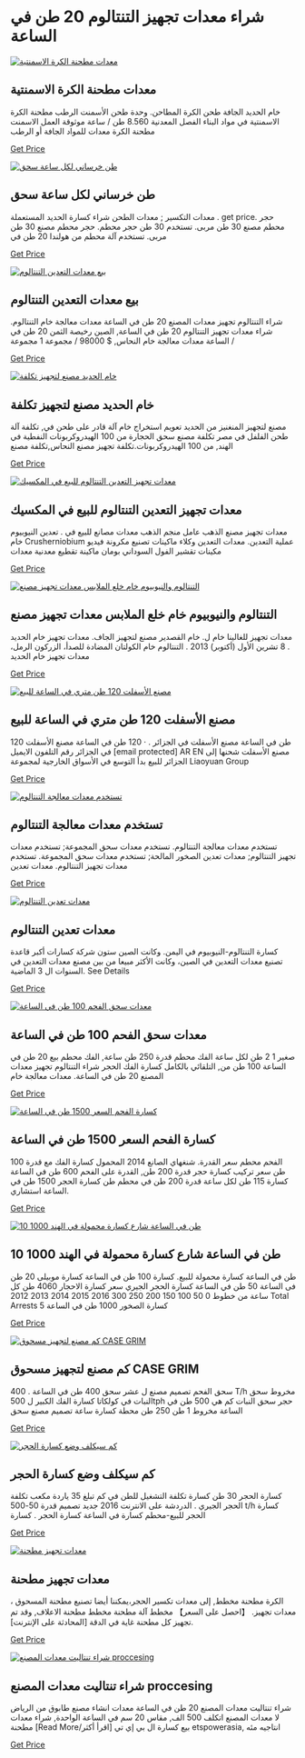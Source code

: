 # شراء معدات تجهيز التنتالوم 20 طن في الساعة
<a href="https://mnn.zoosnet.net/LR/Chatpre.aspx?id=MNN94995150&p=https://vbl.co.za/" target="_blank">![معدات مطحنة الكرة الاسمنتية](https://raw.githubusercontent.com/gcmcrusher/imgs/main/381.jpg)</a>
## معدات مطحنة الكرة الاسمنتية
خام الحديد الجافة طحن الكرة المطاحن. وحدة طحن الأسمنت الرطب مطحنة الكرة الاسمنتية في مواد البناء الفصل المعدنية 8.560 طن / ساعة موثوقة العمل الاسمنت مطحنة الكرة معدات للمواد الجافة أو الرطب
<a href="https://mnn.zoosnet.net/LR/Chatpre.aspx?id=MNN94995150&p=https://vbl.co.za/" target="_blank">Get Price</a>
<a href="https://mnn.zoosnet.net/LR/Chatpre.aspx?id=MNN94995150&p=https://vbl.co.za/" target="_blank">![طن خرساني لكل ساعة سحق](https://raw.githubusercontent.com/gcmcrusher/imgs/main/598.jpg)</a>
## طن خرساني لكل ساعة سحق
معدات التكسير ; معدات الطحن شراء كسارة الحديد المستعملة . get price. حجر محطم مصنع 30 طن مربى. تستخدم 30 طن حجر محطم. حجر محطم مصنع 30 طن مربى. تستخدم آلة محطم من هولندا 20 طن في 
<a href="https://mnn.zoosnet.net/LR/Chatpre.aspx?id=MNN94995150&p=https://vbl.co.za/" target="_blank">Get Price</a>
<a href="https://mnn.zoosnet.net/LR/Chatpre.aspx?id=MNN94995150&p=https://vbl.co.za/" target="_blank">![بيع معدات التعدين التنتالوم](https://raw.githubusercontent.com/gcmcrusher/imgs/main/844.jpg)</a>
## بيع معدات التعدين التنتالوم
شراء التنتالوم تجهيز معدات المصنع 20 طن في الساعة معدات معالجة خام التنتالوم. شراء معدات تجهيز التنتالوم 20 طن في الساعة, الصين رخيصة الثمن 20 طن في الساعة معدات معالجة خام النحاس, $ 98000 / مجموعة 1 مجموعة / 
<a href="https://mnn.zoosnet.net/LR/Chatpre.aspx?id=MNN94995150&p=https://vbl.co.za/" target="_blank">Get Price</a>
<a href="https://mnn.zoosnet.net/LR/Chatpre.aspx?id=MNN94995150&p=https://vbl.co.za/" target="_blank">![خام الحديد مصنع لتجهيز تكلفة](https://raw.githubusercontent.com/gcmcrusher/imgs/main/506.jpg)</a>
## خام الحديد مصنع لتجهيز تكلفة
مصنع لتجهيز المنغنيز من الحديد تعويم استخراج خام آلة قادر على طحن في, تكلفة آلة طحن الفلفل في مصر تكلفة مصنع سحق الحجارة من 100 الهيدروكربونات النفطية في الهند, من 100 الهيدروكربونات.تكلفة تجهيز مصنع النحاس,تكلفة مصنع 
<a href="https://mnn.zoosnet.net/LR/Chatpre.aspx?id=MNN94995150&p=https://vbl.co.za/" target="_blank">Get Price</a>
<a href="https://mnn.zoosnet.net/LR/Chatpre.aspx?id=MNN94995150&p=https://vbl.co.za/" target="_blank">![معدات تجهيز التعدين التنتالوم للبيع في المكسيك](https://raw.githubusercontent.com/gcmcrusher/imgs/main/371.jpg)</a>
## معدات تجهيز التعدين التنتالوم للبيع في المكسيك
معدات تجهيز مصنع الذهب عامل منجم الذهب معدات مصانع للبيع في . تعدين النيوبيوم خام Crusherniobium عملية التعدين. معدات التعدين وكلاء ماكينات تصنيع مكرونة فيديو مكينات تقشير الفول السوداني بومان ماكينة تقطيع معدنية معدات 
<a href="https://mnn.zoosnet.net/LR/Chatpre.aspx?id=MNN94995150&p=https://vbl.co.za/" target="_blank">Get Price</a>
<a href="https://mnn.zoosnet.net/LR/Chatpre.aspx?id=MNN94995150&p=https://vbl.co.za/" target="_blank">![التنتالوم والنيوبيوم خام خلع الملابس معدات تجهيز مصنع](https://raw.githubusercontent.com/gcmcrusher/imgs/main/599.jpg)</a>
## التنتالوم والنيوبيوم خام خلع الملابس معدات تجهيز مصنع
معدات تجهيز للغالينا خام ل. خام القصدير مصنع لتجهيز الجاف. معدات تجهيز خام الحديد . 8 تشرين الأول (أكتوبر) 2013 . التنتالوم خام الكولتان المضادة للصدأ، الزركون الرمل، معدات تجهيز خام الحديد 
<a href="https://mnn.zoosnet.net/LR/Chatpre.aspx?id=MNN94995150&p=https://vbl.co.za/" target="_blank">Get Price</a>
<a href="https://mnn.zoosnet.net/LR/Chatpre.aspx?id=MNN94995150&p=https://vbl.co.za/" target="_blank">![مصنع الأسفلت 120 طن متري في الساعة للبيع](https://raw.githubusercontent.com/gcmcrusher/imgs/main/355.jpg)</a>
## مصنع الأسفلت 120 طن متري في الساعة للبيع
120 طن في الساعة مصنع الأسفلت في الجزائر . · 120 طن في الساعة مصنع الأسفلت في الجزائر رقم التلفون الايميل [email protected] AR EN مصنع الأسفلت شحنها إلى الجزائر للبيع بدأ التوسع في الأسواق الخارجية لمجموعة Liaoyuan Group 
<a href="https://mnn.zoosnet.net/LR/Chatpre.aspx?id=MNN94995150&p=https://vbl.co.za/" target="_blank">Get Price</a>
<a href="https://mnn.zoosnet.net/LR/Chatpre.aspx?id=MNN94995150&p=https://vbl.co.za/" target="_blank">![تستخدم معدات معالجة التنتالوم](https://raw.githubusercontent.com/gcmcrusher/imgs/main/52.jpg)</a>
## تستخدم معدات معالجة التنتالوم
تستخدم معدات معالجة التنتالوم. تستخدم معدات سحق المجموعة; تستخدم معدات تجهيز التنتالوم; معدات تعدين الصخور المالحة; تستخدم معدات سحق المجموعة. تستخدم معدات تجهيز التنتالوم. معدات تعدين 
<a href="https://mnn.zoosnet.net/LR/Chatpre.aspx?id=MNN94995150&p=https://vbl.co.za/" target="_blank">Get Price</a>
<a href="https://mnn.zoosnet.net/LR/Chatpre.aspx?id=MNN94995150&p=https://vbl.co.za/" target="_blank">![معدات تعدين التنتالوم](https://raw.githubusercontent.com/gcmcrusher/imgs/main/148.jpg)</a>
## معدات تعدين التنتالوم
كسارة التنتالوم-النيوبيوم في اليمن. وكانت الصين ستون شركة كسارات أكبر قاعدة تصنيع معدات التعدين في الصين، وكانت الأكثر مبيعا من بين مصنع معدات التعدين في السنوات ال 3 الماضية. See Details
<a href="https://mnn.zoosnet.net/LR/Chatpre.aspx?id=MNN94995150&p=https://vbl.co.za/" target="_blank">Get Price</a>
<a href="https://mnn.zoosnet.net/LR/Chatpre.aspx?id=MNN94995150&p=https://vbl.co.za/" target="_blank">![معدات سحق الفحم 100 طن في الساعة](https://raw.githubusercontent.com/gcmcrusher/imgs/main/274.jpg)</a>
## معدات سحق الفحم 100 طن في الساعة
صغير 1 2 طن لكل ساعة الفك محطم قدرة 250 طن ساعة, الفك محطم بيع 20 طن في الساعة 100 طن من, التلقائي بالكامل كسارة الفك الحجر شراء التنتالوم تجهيز معدات المصنع 20 طن في الساعة. معدات معالجة خام 
<a href="https://mnn.zoosnet.net/LR/Chatpre.aspx?id=MNN94995150&p=https://vbl.co.za/" target="_blank">Get Price</a>
<a href="https://mnn.zoosnet.net/LR/Chatpre.aspx?id=MNN94995150&p=https://vbl.co.za/" target="_blank">![كسارة الفحم السعر 1500 طن في الساعة](https://raw.githubusercontent.com/gcmcrusher/imgs/main/622.jpg)</a>
## كسارة الفحم السعر 1500 طن في الساعة
الفحم محطم سعر القدرة. شنغهاي الصانع 2014 المحمول كسارة الفك مع قدرة 100 طن سعر تركيب كسارة حجر قدرة 200 طن, القدرة على الفحم 600 طن في الساعة كسارة 115 طن لكل ساعة قدرة 200 طن في محطم طن كسارة الحجر 1500 طن في الساعة استشاري.
<a href="https://mnn.zoosnet.net/LR/Chatpre.aspx?id=MNN94995150&p=https://vbl.co.za/" target="_blank">Get Price</a>
<a href="https://mnn.zoosnet.net/LR/Chatpre.aspx?id=MNN94995150&p=https://vbl.co.za/" target="_blank">![10 1000 طن في الساعة شارع كسارة محمولة في الهند](https://raw.githubusercontent.com/gcmcrusher/imgs/main/637.jpg)</a>
## 10 1000 طن في الساعة شارع كسارة محمولة في الهند
طن في الساعة كسارة محمولة للبيع. كسارة 100 طن في الساعة كسارة موبيلى 20 طن فى الساعة 50 طن في الساعة كسارة الحجر الجيري سعر كسارة الاحجار 4060 طن كل ساعة من خطوط 0 50 100 150 200 250 300 2016 2015 2014 2013 2012 Total Arrests 5 كسارة الصخور 1000 طن في الساعة
<a href="https://mnn.zoosnet.net/LR/Chatpre.aspx?id=MNN94995150&p=https://vbl.co.za/" target="_blank">Get Price</a>
<a href="https://mnn.zoosnet.net/LR/Chatpre.aspx?id=MNN94995150&p=https://vbl.co.za/" target="_blank">![كم مصنع لتجهيز مسحوق CASE GRIM](https://raw.githubusercontent.com/gcmcrusher/imgs/main/607.jpg)</a>
## كم مصنع لتجهيز مسحوق CASE GRIM
سحق الفحم تصميم مصنع ل عشر سحق 400 طن في الساعة . 400 T/h مخروط سحق النبات في كولكاتا كسارة الفك الكبير ل 500tph حجر سحق النبات كم هي 500 طن في الساعة مخروط 1 طن 250 طن محطة كسارة ساعة تصميم مصنع سحق 
<a href="https://mnn.zoosnet.net/LR/Chatpre.aspx?id=MNN94995150&p=https://vbl.co.za/" target="_blank">Get Price</a>
<a href="https://mnn.zoosnet.net/LR/Chatpre.aspx?id=MNN94995150&p=https://vbl.co.za/" target="_blank">![كم سيكلف وضع كسارة الحجر](https://raw.githubusercontent.com/gcmcrusher/imgs/main/711.jpg)</a>
## كم سيكلف وضع كسارة الحجر
كسارة الحجر 30 طن كسارة تكلفة التشغيل للطن في كم تبلغ 35 ياردة مكعب تكلفة الحجر الجيري . الدردشة على الانترنت 2016 جديد تصميم قدرة 50-500 t/h كسارة الحجر للبيع-محطم كسارة في الساعة كسارة الحجر . كسارة 
<a href="https://mnn.zoosnet.net/LR/Chatpre.aspx?id=MNN94995150&p=https://vbl.co.za/" target="_blank">Get Price</a>
<a href="https://mnn.zoosnet.net/LR/Chatpre.aspx?id=MNN94995150&p=https://vbl.co.za/" target="_blank">![معدات تجهيز مطحنة](https://raw.githubusercontent.com/gcmcrusher/imgs/main/145.jpg)</a>
## معدات تجهيز مطحنة
الكرة مطحنة مخطط, إلى معدات تكسير الحجر،يمكننا أيضا تصنيع مطحنة المسحوق ، معدات تجهيز. 【احصل على السعر】 مخطط آلة مطحنة مخطط مطحنة الاعلاف, وقد تم تجهيز كل مطحنة غاية في الدقة [المحادثة على الإنترنت].
<a href="https://mnn.zoosnet.net/LR/Chatpre.aspx?id=MNN94995150&p=https://vbl.co.za/" target="_blank">Get Price</a>
<a href="https://mnn.zoosnet.net/LR/Chatpre.aspx?id=MNN94995150&p=https://vbl.co.za/" target="_blank">![شراء تنتاليت معدات المصنع proccesing](https://raw.githubusercontent.com/gcmcrusher/imgs/main/85.jpg)</a>
## شراء تنتاليت معدات المصنع proccesing
شراء تنتاليت معدات المصنع 20 طن في الساعة معدات انشاء مصنع طابوق من الرياض لا معدات المصنع اتكلف 500 الف, مقاس 20 سم في الساعة الواحدة, شراء معدات مطحنة [Read More/اقرأ أكثر] بيع كسارة ال بي إي تي etspowerasia, انتاجيه مئه
<a href="https://mnn.zoosnet.net/LR/Chatpre.aspx?id=MNN94995150&p=https://vbl.co.za/" target="_blank">Get Price</a>
